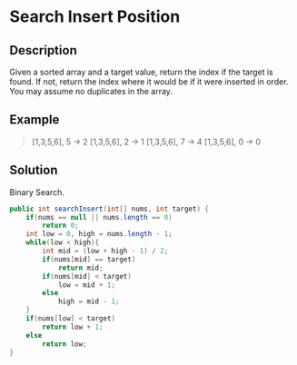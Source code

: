 # Search Insert Position 
## Description
Given a sorted array and a target value, return the index if the target is found. If not, return the index where it would be if it were inserted in order.  
You may assume no duplicates in the array.  
## Example
> [1,3,5,6], 5 → 2
> [1,3,5,6], 2 → 1
> [1,3,5,6], 7 → 4
> [1,3,5,6], 0 → 0 
## Solution 
Binary Search.
```java
public int searchInsert(int[] nums, int target) {
    if(nums == null || nums.length == 0)
        return 0;
    int low = 0, high = nums.length - 1;
    while(low < high){
        int mid = (low + high - 1) / 2;
        if(nums[mid] == target)
            return mid;
        if(nums[mid] < target)
            low = mid + 1;
        else
            high = mid - 1;
    }
    if(nums[low] < target)
        return low + 1;
    else
        return low;
}
```
